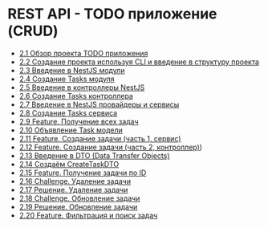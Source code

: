 # REST API - TODO приложение (CRUD)

- [2.1 Обзор проекта TODO приложения](./2.1%20Project%20Overview%20Task%20Management%20Application)
- [2.2 Создание проекта используя CLI и введение в структуру проекта](./2.2%20Creating%20a%20project%20via%20the%20CLI%20and%20an%20introduction%20to%20a%20NestJS%20project%20structure)
- [2.3 Введение в NestJS модули](./2.3%20Introduction%20to%20NestJS%20Modules)
- [2.4 Создание Tasks модуля](./2.4%20Creating%20a%20Tasks%20Module)
- [2.5 Введение в контроллеры NestJS](./2.5%20Introduction%20to%20NestJS%20Controllers)
- [2.6 Создание Tasks контроллера](./2.6%20Creating%20a%20Tasks%20Controller)
- [2.7 Введение в NestJS провайдеры и сервисы](./2.7%20Introduction%20to%20NestJS%20Providers%20and%20Services)
- [2.8 Создание Tasks сервиса](./2.8%20Creating%20a%20Tasks%20Service)
- [2.9 Feature. Получение всех задач](./2.9%20Feature%20Getting%20all%20Tasks)
- [2.10 Объявление Task модели](./2.10%20Defining%20a%20Task%20Model)
- [2.11 Feature. Создание задачи (часть 1, сервис)](./2.11%20Feature%20Creating%20a%20Task%20(Part%201%20Service))
- [2.12 Feature. Создание задачи (часть 2, контроллер)](./2.12%20Feature%20Creating%20a%20Task%20(Part%202%20Controller)))
- [2.13 Введение в DTO (Data Transfer Objects)](./2.13%20Introduction%20to%20Data%20Transfer%20Objects%20(DTOs))
- [2.14 Создаём CreateTaskDTO](./2.14%20Creating%20a%20CreateTaskDto)
- [2.15 Feature. Получение задачи по ID](./2.15%20Feature%20Getting%20a%20Task%20by%20ID)
- [2.16 Challenge. Удаление задачи](./2.16%20Challenge%20Deleting%20a%20Task)
- [2.17 Решение. Удаление задачи](./2.17%20Solution%20Deleting%20a%20Task)
- [2.18 Challenge. Обновление задачи](./2.18%20Challenge%20Updating%20a%20Task's%20Status)
- [2.19 Решение. Обновление задачи](./2.19%20Solution%20Updating%20a%20Task's%20Status)
- [2.20 Feature. Фильтрация и поиск задач](./2.20%20Feature%20Searching%20and%20Filtering%20Tasks)
